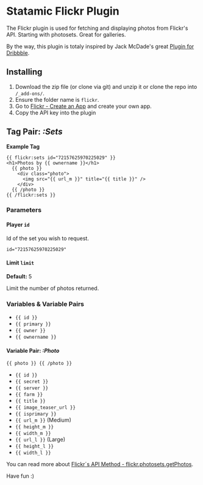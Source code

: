 Statamic Flickr Plugin
================================

The Flickr plugin is used for fetching and displaying photos from Flickr's API. Starting with photosets. Great for galleries. 

By the way, this plugin is totaly inspired by Jack McDade's great [Plugin for Dribbble](https://github.com/statamic/Plugin-Dribbble).


## Installing
1. Download the zip file (or clone via git) and unzip it or clone the repo into `/_add-ons/`.
2. Ensure the folder name is `flickr`.
3. Go to [Flickr - Create an App](http://www.flickr.com/services/apps/create/) and create your own app.
4. Copy the API key into the plugin


## Tag Pair: *:Sets*

**Example Tag**

    {{ flickr:sets id="72157625970225029" }}
    <h1>Photos by {{ ownername }}</h1>
      {{ photo }}
        <div class="photo">
          <img src="{{ url_m }}" title="{{ title }}" />
        </div>
      {{ /photo }}
    {{ /flickr:sets }}

### Parameters

#### Player `id`

Id of the set you wish to request.

    id="72157625970225029"

#### Limit `limit`
**Default:** 5

Limit the number of photos returned.

### Variables & Variable Pairs
- `{{ id }}`
- `{{ primary }}`
- `{{ owner }}`
- `{{ ownername }}`

#### Variable Pair: *:Photo*

    {{ photo }} {{ /photo }}

- `{{ id }}`
- `{{ secret }}`
- `{{ server }}`
- `{{ farm }}`
- `{{ title }}`
- `{{ image_teaser_url }}`
- `{{ isprimary }}`
- `{{ url_m }}`  (Medium)
- `{{ height_m }}`
- `{{ width_m }}`
- `{{ url_l }}` (Large)
- `{{ height_l }}`
- `{{ width_l }}`

You can read more about [Flickr´s API Method - flickr.photosets.getPhotos](http://www.flickr.com/services/api/flickr.photosets.getPhotos.html).


Have fun :)
